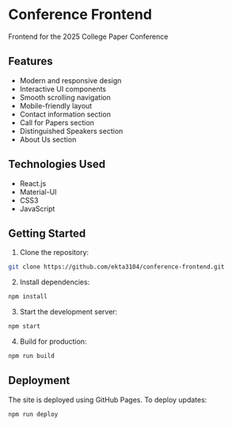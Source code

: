 # Conference Frontend

Frontend for the 2025 College Paper Conference

## Features

- Modern and responsive design
- Interactive UI components
- Smooth scrolling navigation
- Mobile-friendly layout
- Contact information section
- Call for Papers section
- Distinguished Speakers section
- About Us section

## Technologies Used

- React.js
- Material-UI
- CSS3
- JavaScript

## Getting Started

1. Clone the repository:
```bash
git clone https://github.com/ekta3104/conference-frontend.git
```

2. Install dependencies:
```bash
npm install
```

3. Start the development server:
```bash
npm start
```

4. Build for production:
```bash
npm run build
```

## Deployment

The site is deployed using GitHub Pages. To deploy updates:

```bash
npm run deploy
```


